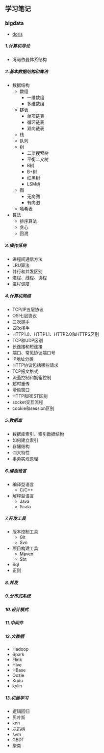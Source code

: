 ## 学习笔记

### bigdata
* [doris](src/main/note/bigdata/doris.md)













##### 1.计算机导论
  * 冯诺依曼体系结构
##### 2.基本数据结构和算法
  * 数据结构
    - 数组
      - 一维数组
      - 多维数组
    - 链表
      - 单项链表
      - 循环链表
      - 双向链表
    - 栈
    - 队列
    - 树
      - 二叉搜索树
      - 平衡二叉树
      - B树
      - B+树
      - 红黑树
      - LSM树
    - 图
      - 无向图
      - 有向图
    - 哈希表
  * 算法
    - 排序算法
    - 贪心
    - 回溯
##### 3.操作系统
  * 进程间通信方法
  * LRU算法
  * 并行和并发区别
  * 进程、线程、协程
  * 进程调度
##### 4.计算机网络
  * TCP/IP五层协议
  * OSI七层协议
  * 三次握手
  * 四次挥手
  * HTTP1.0、HTTP1.1、HTTP2.0和HTTPS区别
  * TCP和UDP区别
  * 长连接和短连接
  * 端口、常见协议端口号
  * IP地址分类
  * HTTP协议包括哪些请求
  * TCP报文格式
  * 流量控制和拥塞控制
  * 超时重传
  * 滑动窗口
  * HTTP和REST区别
  * socket交互流程
  * cookie和session区别  
##### 5.数据库
  * 数据库索引、索引数据结构
  * 如何建立索引
  * 存储结构
  * 四大特性
  * 事务实现原理
##### 6.编程语言
  * 编译型语言
    - C/C++
  * 解释型语言
    - Java
    - Scala
##### 7.开发工具
  * 版本控制工具
    - Git
    - Svn
  * 项目构建工具
    - Maven
    - Sbt
  * Sql
  * 正则
##### 8.并发

##### 9.分布式系统

##### 10.设计模式

##### 11.中间件

##### 12.大数据
  * Hadoop
  * Spark
  * Flink
  * Hive
  * HBase
  * Oozie
  * Kudu
  * kylin
##### 13.机器学习
  * 逻辑回归
  * 贝叶斯
  * knn
  * 决策树
  * svm
  * GBDT
  * 聚类
